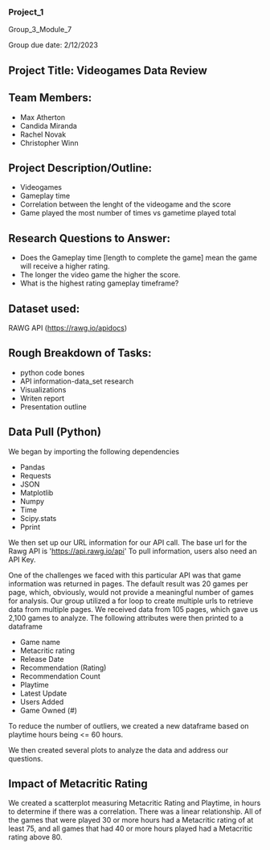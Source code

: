### Project_1
Group_3_Module_7

Group due date: 2/12/2023

## Project Title: Videogames Data Review

## Team Members: 
* Max Atherton
* Candida Miranda
* Rachel Novak
* Christopher Winn

## Project Description/Outline:
* Videogames 
* Gameplay time
* Correlation between the lenght of the videogame and the score
* Game played the most number of times vs gametime played total


## Research Questions to Answer:
* Does the Gameplay time [length to complete the game] mean the game will receive a higher rating.
* The longer the video game the higher the score.
* What is the highest rating gameplay timeframe? 


## Dataset used: 
RAWG API (https://rawg.io/apidocs)

## Rough Breakdown of Tasks: 
* python code bones
* API information-data_set research
* Visualizations
* Writen report
* Presentation outline

## Data Pull (Python)
We began by importing the following dependencies
* Pandas
* Requests 
* JSON
* Matplotlib 
* Numpy
* Time
* Scipy.stats
* Pprint

We then set up our URL information for our API call.  The base url for the Rawg API is 'https://api.rawg.io/api' To pull information, users also need an API Key.

One of the challenges we faced with this particular API was that game information was returned in pages.  The default result was 20 games per page, which, obviously, would not provide a meaningful number of games for analysis.  Our group utilized a for loop to create multiple urls to retrieve data from multiple pages.  We received data from 105 pages, which gave us 2,100 games to analyze.
The following attributes were then printed to a dataframe
* Game name
* Metacritic rating
* Release Date
* Recommendation (Rating)
* Recommendation Count
* Playtime
* Latest Update
* Users Added
* Game Owned (#)

To reduce the number of outliers, we created a new dataframe based on playtime hours being <= 60 hours.

We then created several plots to analyze the data and address our questions.

## Impact of Metacritic Rating
We created a scatterplot measuring Metacritic Rating and Playtime, in hours to determine if there was a correlation.  There was a linear relationship.  All of the games that were played 30 or more hours had a Metacritic rating of at least 75, and all games that had 40 or more hours played had a Metacritic rating above 80.
